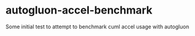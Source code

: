# autogluon-accel-benchmark
Some initial test to attempt to benchmark cuml accel usage with autogluon
